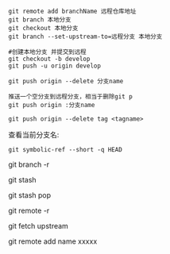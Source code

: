


```
git remote add branchName 远程仓库地址
git branch 本地分支
git checkout 本地分支
git branch --set-upstream-to=远程分支 本地分支
```

```
#创建本地分支 并提交到远程
git checkout -b develop
git push -u origin develop
```

```
git push origin --delete 分支name

推送一个空分支到远程分支，相当于删除git p
git push origin :分支name
```

```
git push origin --delete tag <tagname>
```


查看当前分支名:

```
git symbolic-ref --short -q HEAD
```

git branch -r

git stash

git stash pop


git remote -r 

git fetch upstream

git remote add name xxxxx